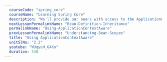 ```yaml
---
  courseCode: "spring_core"
  courseName: "Learning Spring Core"
  description: "We'll provide our beans with access to the ApplicationContext object by implementing the ApplicationContextAware interface. We'll also use BeanNameAware interface to get the name of the bean configured in the Spring XML."
  nextLessonPermalinkName: "Bean-Definition-Inheritance"
  permalinkName: "Using-ApplicationContextAware"
  prevLessonPermalinkName: "Understanding-Bean-Scopes"
  title: "Using ApplicationContextAware"
  unitSlNo: "2.2"
  youtube: "WUqyoH_G4Ko"
  duration: 538
---
```

